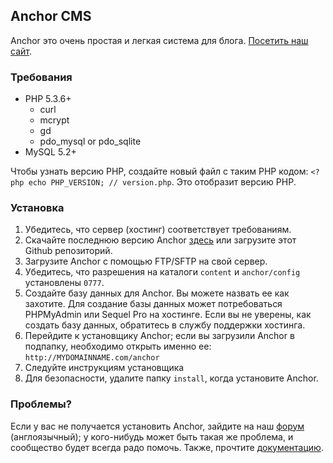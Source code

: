 ## Anchor CMS

Anchor это очень простая и легкая система для блога. [Посетить наш сайт](http://anchorcms.ru/). 

### Требования

- PHP 5.3.6+
    - curl
    - mcrypt
    - gd
    - pdo\_mysql or pdo\_sqlite
- MySQL 5.2+

Чтобы узнать версию PHP, создайте новый файл с таким PHP кодом: `<?php echo PHP_VERSION; // version.php`. Это отобразит версию PHP.

### Установка

1. Убедитесь, что сервер (хостинг) соответствует требованиям.
2. Скачайте последнюю версию Anchor [здесь](http://anchorcms.ru/download) или загрузите этот Github репозиторий.
3. Загрузите Anchor с помощью FTP/SFTP на свой сервер.
4. Убедитесь, что разрешения на каталоги `content` и `anchor/config` установлены `0777`.
5. Создайте базу данных для Anchor. Вы можете назвать ее как захотите. Для создание базы данных может потребоваться PHPMyAdmin или Sequel Pro на хостинге. Если вы не уверены, как создать базу данных, обратитесь в службу поддержки хостинга.
6. Перейдите к установщику Anchor; если вы загрузили Anchor в подпапку, необходимо открыть именно ее: `http://MYDOMAINNAME.com/anchor`
7. Следуйте инструкциям установщика
8. Для безопасности, удалите папку `install`, когда установите Anchor.

### Проблемы?

Если у вас не получается установить Anchor, зайдите на наш [форум](http://forums.anchorcms.com/) (англоязычный); у кого-нибудь может быть такая же проблема, и сообщество будет всегда радо помочь. Также, прочтите [документацию](http://anchorcms.ru/docs).
